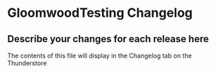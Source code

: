 # GloomwoodTesting Changelog

## Describe your changes for each release here

The contents of this file will display in the Changelog tab on the Thunderstore
